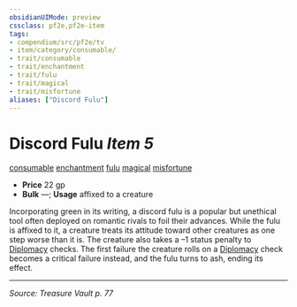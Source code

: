 ```yaml
---
obsidianUIMode: preview
cssclass: pf2e,pf2e-item
tags:
- compendium/src/pf2e/tv
- item/category/consumable/
- trait/consumable
- trait/enchantment
- trait/fulu
- trait/magical
- trait/misfortune
aliases: ["Discord Fulu"]
---
```

# Discord Fulu *Item 5*  
[consumable](consumable.md "Consumable Item Trait")  [enchantment](enchantment.md "Enchantment School Trait")  [fulu](fulu-som.md "Fulu Item Trait")  [magical](magical.md "Magical Item Trait")  [misfortune](misfortune.md "Misfortune Effect Trait")  

- **Price** 22 gp
- **Bulk** —; **Usage** affixed to a creature

Incorporating green in its writing, a discord fulu is a popular but unethical tool often deployed on romantic rivals to foil their advances. While the fulu is affixed to it, a creature treats its attitude toward other creatures as one step worse than it is. The creature also takes a –1 status penalty to [Diplomacy](skills.md#Diplomacy) checks. The first failure the creature rolls on a [Diplomacy](skills.md#Diplomacy) check becomes a critical failure instead, and the fulu turns to ash, ending its effect.


---
*Source: Treasure Vault p. 77*